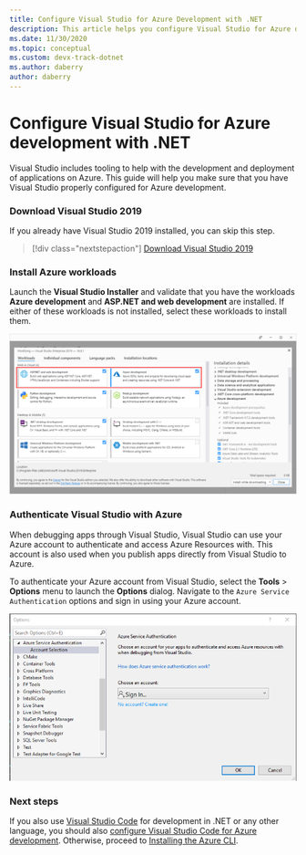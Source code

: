 ```yaml
---
title: Configure Visual Studio for Azure Development with .NET
description: This article helps you configure Visual Studio for Azure development including getting the right workloads installed and connecting Visual Studio to your Azure account
ms.date: 11/30/2020
ms.topic: conceptual
ms.custom: devx-track-dotnet
ms.author: daberry
author: daberry
---
```


# Configure Visual Studio for Azure development with .NET

Visual Studio includes tooling to help with the development and deployment of applications on Azure.  This guide will help you make sure that you have Visual Studio properly configured for Azure development.

### Download Visual Studio 2019

If you already have Visual Studio 2019 installed, you can skip this step.

> [!div class="nextstepaction"]
> [Download Visual Studio 2019](https://www.visualstudio.com/downloads/)

### Install Azure workloads

Launch the **Visual Studio Installer** and validate that you have the workloads **Azure development** and **ASP.NET and web development** are installed.  If either of these workloads is not installed, select these workloads to install them.

![Screenshot of the Visual Studio Installer showing the Azure development and ASP.NET and Web Development Workloads selected](./media/visual-studio-installer-azure-development.png)

### Authenticate Visual Studio with Azure

When debugging apps through Visual Studio, Visual Studio can use your Azure account to authenticate and access Azure Resources with.  This account is also used when you publish apps directly from Visual Studio to Azure.

To authenticate your Azure account from Visual Studio, select the **Tools** > **Options** menu to launch the **Options** dialog. Navigate to the `Azure Service Authentication` options and sign in using your Azure account.

![Screenshot of the Visual Studio Options Dialog showing the Azure Login](./media/visual-studio-azure-login-dialog.png)

### Next steps

If you also use [Visual Studio Code](https://code.visualstudio.com/) for development in .NET or any other language, you should also [configure Visual Studio Code for Azure development](./configure-vs-code.md). Otherwise, proceed to [Installing the Azure CLI](./install-azure-cli.md).
